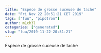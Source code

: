 ```yaml
---
title: "Espèce de grosse suceuse de tache"
date: "Fri Nov 22 20:51:21 CET 2019"
tags: ["fuu", "pipotron"]
author: m1ch3l
categories: ["generated"]
slug: "fuu/2019-11-22-20:51:21"
---
```


Espèce de grosse suceuse de tache
